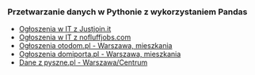 ### Przetwarzanie danych w Pythonie z wykorzystaniem Pandas


- [Ogłoszenia w IT z Justjoin.it](https://github.com/marianwitkowski/python-data/blob/master/justjoin-parser.ipynb) 
- [Ogłoszenia w IT z nofluffjobs.com](https://github.com/marianwitkowski/python-data/blob/master/nofluffjobs-stat.ipynb
) 
- [Ogłoszenia otodom.pl - Warszawa, mieszkania](https://github.com/marianwitkowski/python-data/blob/master/otodom.ipynb)
- [Ogłoszenia domiporta.pl - Warszawa, mieszkania](https://github.com/marianwitkowski/python-data/blob/master/domiporta.ipynb)
- [Dane z pyszne.pl - Warszawa/Centrum](https://github.com/marianwitkowski/python-data/blob/master/pyszne.ipynb)





